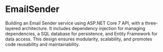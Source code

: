 # EmailSender
Building an Email Sender service using ASP.NET Core 7 API, with a three-layered architecture. It includes dependency injection for managing dependencies, a SQL database for persistence, and Entity Framework for data access. This design ensures modularity, scalability, and promotes code reusability and maintainability.
